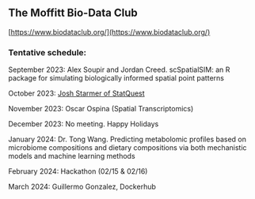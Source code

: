 ## The Moffitt Bio-Data Club
[https://www.biodataclub.org/](https://www.biodataclub.org/)

### Tentative schedule:

September 2023: Alex Soupir and Jordan Creed. scSpatialSIM: an R package for simulating biologically informed spatial point patterns

October 2023: [Josh Starmer of StatQuest](https://www.youtube.com/c/joshstarmer)

November 2023: Oscar Ospina (Spatial Transcriptomics)

December 2023: No meeting. Happy Holidays

January 2024: Dr. Tong Wang. Predicting metabolomic profiles based on microbiome compositions and dietary compositions via both mechanistic models and machine learning methods

February 2024: Hackathon (02/15 & 02/16)

March 2024: Guillermo Gonzalez, Dockerhub
